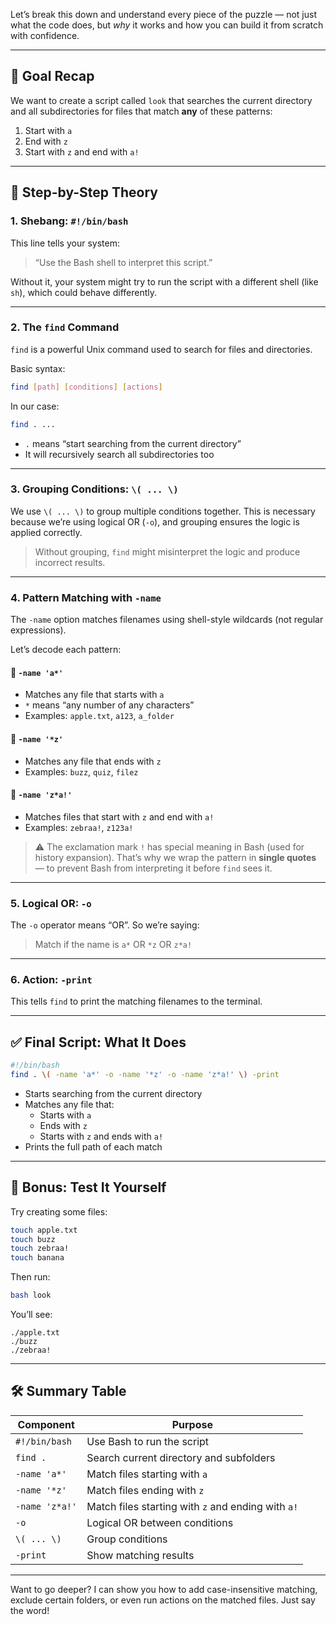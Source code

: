 Let’s break this down and understand every piece of the puzzle — not just what the code does, but _why_ it works and how you can build it from scratch with confidence.

---

## 🎯 Goal Recap

We want to create a script called `look` that searches the current directory and all subdirectories for files that match **any** of these patterns:

1. Start with `a`
2. End with `z`
3. Start with `z` and end with `a!`

---

## 🧠 Step-by-Step Theory

### 1. **Shebang: `#!/bin/bash`**
This line tells your system:
> “Use the Bash shell to interpret this script.”

Without it, your system might try to run the script with a different shell (like `sh`), which could behave differently.

---

### 2. **The `find` Command**
`find` is a powerful Unix command used to search for files and directories.

Basic syntax:
```bash
find [path] [conditions] [actions]
```

In our case:
```bash
find . ...
```
- `.` means “start searching from the current directory”
- It will recursively search all subdirectories too

---

### 3. **Grouping Conditions: `\( ... \)`**
We use `\( ... \)` to group multiple conditions together. This is necessary because we’re using logical OR (`-o`), and grouping ensures the logic is applied correctly.

> Without grouping, `find` might misinterpret the logic and produce incorrect results.

---

### 4. **Pattern Matching with `-name`**
The `-name` option matches filenames using shell-style wildcards (not regular expressions).

Let’s decode each pattern:

#### 🔹 `-name 'a*'`
- Matches any file that starts with `a`
- `*` means “any number of any characters”
- Examples: `apple.txt`, `a123`, `a_folder`

#### 🔹 `-name '*z'`
- Matches any file that ends with `z`
- Examples: `buzz`, `quiz`, `filez`

#### 🔹 `-name 'z*a!'`
- Matches files that start with `z` and end with `a!`
- Examples: `zebraa!`, `z123a!`

> ⚠️ The exclamation mark `!` has special meaning in Bash (used for history expansion). That’s why we wrap the pattern in **single quotes** — to prevent Bash from interpreting it before `find` sees it.

---

### 5. **Logical OR: `-o`**
The `-o` operator means “OR”. So we’re saying:
> Match if the name is `a*` OR `*z` OR `z*a!`

---

### 6. **Action: `-print`**
This tells `find` to print the matching filenames to the terminal.

---

## ✅ Final Script: What It Does

```bash
#!/bin/bash
find . \( -name 'a*' -o -name '*z' -o -name 'z*a!' \) -print
```

- Starts searching from the current directory
- Matches any file that:
  - Starts with `a`
  - Ends with `z`
  - Starts with `z` and ends with `a!`
- Prints the full path of each match

---

## 🧪 Bonus: Test It Yourself

Try creating some files:
```bash
touch apple.txt
touch buzz
touch zebraa!
touch banana
```

Then run:
```bash
bash look
```

You’ll see:
```
./apple.txt
./buzz
./zebraa!
```

---

## 🛠️ Summary Table

| Component | Purpose |
|----------|---------|
| `#!/bin/bash` | Use Bash to run the script |
| `find .` | Search current directory and subfolders |
| `-name 'a*'` | Match files starting with `a` |
| `-name '*z'` | Match files ending with `z` |
| `-name 'z*a!'` | Match files starting with `z` and ending with `a!` |
| `-o` | Logical OR between conditions |
| `\( ... \)` | Group conditions |
| `-print` | Show matching results |

---

Want to go deeper? I can show you how to add case-insensitive matching, exclude certain folders, or even run actions on the matched files. Just say the word!
